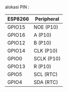 alokasi PIN :

ESP8266 | Peripheral
--------|-----------
GPIO15  | NOE (P10)
GPIO16  | A (P10)
GPIO12  | B (P10)
GPIO14  | CLK (P10)
GPIO0   | SCLK (P10)
GPIO13  | R (P10)
GPIO5   | SCL (RTC)
GPIO4   | SDA (RTC)



